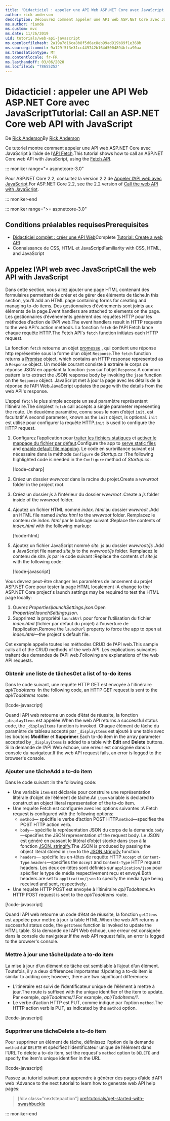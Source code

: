 ```yaml
---
title: 'Didacticiel : appeler une API Web ASP.NET Core avec JavaScript'
author: rick-anderson
description: Découvrez comment appeler une API web ASP.NET Core avec JavaScript.
ms.author: riande
ms.custom: mvc
ms.date: 11/26/2019
uid: tutorials/web-api-javascript
ms.openlocfilehash: 2a19a7d16ca8b8f5d6ac8eb99ad919b89f1e368b
ms.sourcegitcommit: 9a129f5f3e31cc449742b164d5004894bfca90aa
ms.translationtype: MT
ms.contentlocale: fr-FR
ms.lasthandoff: 03/06/2020
ms.locfileid: "78655252"
---
```

# <a name="tutorial-call-an-aspnet-core-web-api-with-javascript"></a><span data-ttu-id="0b93e-103">Didacticiel : appeler une API Web ASP.NET Core avec JavaScript</span><span class="sxs-lookup"><span data-stu-id="0b93e-103">Tutorial: Call an ASP.NET Core web API with JavaScript</span></span>

<span data-ttu-id="0b93e-104">De [Rick Anderson](https://twitter.com/RickAndMSFT)</span><span class="sxs-lookup"><span data-stu-id="0b93e-104">By [Rick Anderson](https://twitter.com/RickAndMSFT)</span></span>

<span data-ttu-id="0b93e-105">Ce tutoriel montre comment appeler une API web ASP.NET Core avec JavaScript à l’aide de l’[API Fetch](https://developer.mozilla.org/docs/Web/API/Fetch_API).</span><span class="sxs-lookup"><span data-stu-id="0b93e-105">This tutorial shows how to call an ASP.NET Core web API with JavaScript, using the [Fetch API](https://developer.mozilla.org/docs/Web/API/Fetch_API).</span></span>

::: moniker range="< aspnetcore-3.0"

<span data-ttu-id="0b93e-106">Pour ASP.NET Core 2.2, consultez la version 2.2 de [Appeler l’API web avec JavaScript](xref:tutorials/first-web-api#call-the-web-api-with-javascript).</span><span class="sxs-lookup"><span data-stu-id="0b93e-106">For ASP.NET Core 2.2, see the 2.2 version of [Call the web API with JavaScript](xref:tutorials/first-web-api#call-the-web-api-with-javascript).</span></span>

::: moniker-end

::: moniker range=">= aspnetcore-3.0"

## <a name="prerequisites"></a><span data-ttu-id="0b93e-107">Conditions préalables requises</span><span class="sxs-lookup"><span data-stu-id="0b93e-107">Prerequisites</span></span>

* <span data-ttu-id="0b93e-108">[Didacticiel complet : créer une API Web](xref:tutorials/first-web-api)</span><span class="sxs-lookup"><span data-stu-id="0b93e-108">Complete [Tutorial: Create a web API](xref:tutorials/first-web-api)</span></span>
* <span data-ttu-id="0b93e-109">Connaissance de CSS, HTML et JavaScript</span><span class="sxs-lookup"><span data-stu-id="0b93e-109">Familiarity with CSS, HTML, and JavaScript</span></span>

## <a name="call-the-web-api-with-javascript"></a><span data-ttu-id="0b93e-110">Appelez l’API web avec JavaScript</span><span class="sxs-lookup"><span data-stu-id="0b93e-110">Call the web API with JavaScript</span></span>

<span data-ttu-id="0b93e-111">Dans cette section, vous allez ajouter une page HTML contenant des formulaires permettant de créer et de gérer des éléments de tâche.</span><span class="sxs-lookup"><span data-stu-id="0b93e-111">In this section, you'll add an HTML page containing forms for creating and managing to-do items.</span></span> <span data-ttu-id="0b93e-112">Des gestionnaires d’événements sont joints aux éléments de la page.</span><span class="sxs-lookup"><span data-stu-id="0b93e-112">Event handlers are attached to elements on the page.</span></span> <span data-ttu-id="0b93e-113">Les gestionnaires d’événements génèrent des requêtes HTTP pour les méthodes d’action de l’API web.</span><span class="sxs-lookup"><span data-stu-id="0b93e-113">The event handlers result in HTTP requests to the web API's action methods.</span></span> <span data-ttu-id="0b93e-114">La fonction `fetch` de l’API Fetch lance chaque requête HTTP.</span><span class="sxs-lookup"><span data-stu-id="0b93e-114">The Fetch API's `fetch` function initiates each HTTP request.</span></span>

<span data-ttu-id="0b93e-115">La fonction `fetch` retourne un objet [promesse](https://developer.mozilla.org/docs/Web/JavaScript/Reference/Global_Objects/Promise) , qui contient une réponse http représentée sous la forme d’un objet `Response`.</span><span class="sxs-lookup"><span data-stu-id="0b93e-115">The `fetch` function returns a [Promise](https://developer.mozilla.org/docs/Web/JavaScript/Reference/Global_Objects/Promise) object, which contains an HTTP response represented as a `Response` object.</span></span> <span data-ttu-id="0b93e-116">Un modèle courant consiste à extraire le corps de réponse JSON en appelant la fonction `json` sur l'objet `Response`.</span><span class="sxs-lookup"><span data-stu-id="0b93e-116">A common pattern is to extract the JSON response body by invoking the `json` function on the `Response` object.</span></span> <span data-ttu-id="0b93e-117">JavaScript met à jour la page avec les détails de la réponse de l’API Web.</span><span class="sxs-lookup"><span data-stu-id="0b93e-117">JavaScript updates the page with the details from the web API's response.</span></span>

<span data-ttu-id="0b93e-118">L'appel `fetch` le plus simple accepte un seul paramètre représentant l’itinéraire.</span><span class="sxs-lookup"><span data-stu-id="0b93e-118">The simplest `fetch` call accepts a single parameter representing the route.</span></span> <span data-ttu-id="0b93e-119">Un deuxième paramètre, connu sous le nom d’objet `init`, est facultatif.</span><span class="sxs-lookup"><span data-stu-id="0b93e-119">A second parameter, known as the `init` object, is optional.</span></span> <span data-ttu-id="0b93e-120">`init` est utilisé pour configurer la requête HTTP.</span><span class="sxs-lookup"><span data-stu-id="0b93e-120">`init` is used to configure the HTTP request.</span></span>

1. <span data-ttu-id="0b93e-121">Configurez l’application pour [traiter les fichiers statiques](/dotnet/api/microsoft.aspnetcore.builder.staticfileextensions.usestaticfiles#Microsoft_AspNetCore_Builder_StaticFileExtensions_UseStaticFiles_Microsoft_AspNetCore_Builder_IApplicationBuilder_) et [activer le mappage du fichier par défaut](/dotnet/api/microsoft.aspnetcore.builder.defaultfilesextensions.usedefaultfiles#Microsoft_AspNetCore_Builder_DefaultFilesExtensions_UseDefaultFiles_Microsoft_AspNetCore_Builder_IApplicationBuilder_).</span><span class="sxs-lookup"><span data-stu-id="0b93e-121">Configure the app to [serve static files](/dotnet/api/microsoft.aspnetcore.builder.staticfileextensions.usestaticfiles#Microsoft_AspNetCore_Builder_StaticFileExtensions_UseStaticFiles_Microsoft_AspNetCore_Builder_IApplicationBuilder_) and [enable default file mapping](/dotnet/api/microsoft.aspnetcore.builder.defaultfilesextensions.usedefaultfiles#Microsoft_AspNetCore_Builder_DefaultFilesExtensions_UseDefaultFiles_Microsoft_AspNetCore_Builder_IApplicationBuilder_).</span></span> <span data-ttu-id="0b93e-122">Le code en surbrillance suivant est nécessaire dans la méthode `Configure` de *Startup.cs* :</span><span class="sxs-lookup"><span data-stu-id="0b93e-122">The following highlighted code is needed in the `Configure` method of *Startup.cs*:</span></span>

    [!code-csharp[](first-web-api/samples/3.0/TodoApi/StartupJavaScript.cs?highlight=8-9&name=snippet_configure)]

1. <span data-ttu-id="0b93e-123">Créez un dossier *wwwroot* dans la racine du projet.</span><span class="sxs-lookup"><span data-stu-id="0b93e-123">Create a *wwwroot* folder in the project root.</span></span>

1. <span data-ttu-id="0b93e-124">Créez un dossier *js* à l’intérieur du dossier *wwwroot* .</span><span class="sxs-lookup"><span data-stu-id="0b93e-124">Create a *js* folder inside of the *wwwroot* folder.</span></span>

1. <span data-ttu-id="0b93e-125">Ajoutez un fichier HTML nommé *index. html* au dossier *wwwroot* .</span><span class="sxs-lookup"><span data-stu-id="0b93e-125">Add an HTML file named *index.html* to the *wwwroot* folder.</span></span> <span data-ttu-id="0b93e-126">Remplacez le contenu de *index. html* par le balisage suivant :</span><span class="sxs-lookup"><span data-stu-id="0b93e-126">Replace the contents of *index.html* with the following markup:</span></span>

    [!code-html[](first-web-api/samples/3.0/TodoApi/wwwroot/index.html)]

1. <span data-ttu-id="0b93e-127">Ajoutez un fichier JavaScript nommé *site. js* au dossier *wwwroot/js* .</span><span class="sxs-lookup"><span data-stu-id="0b93e-127">Add a JavaScript file named *site.js* to the *wwwroot/js* folder.</span></span> <span data-ttu-id="0b93e-128">Remplacez le contenu de *site. js* par le code suivant :</span><span class="sxs-lookup"><span data-stu-id="0b93e-128">Replace the contents of *site.js* with the following code:</span></span>

    [!code-javascript[](first-web-api/samples/3.0/TodoApi/wwwroot/js/site.js?name=snippet_SiteJs)]

<span data-ttu-id="0b93e-129">Vous devrez peut-être changer les paramètres de lancement du projet ASP.NET Core pour tester la page HTML localement :</span><span class="sxs-lookup"><span data-stu-id="0b93e-129">A change to the ASP.NET Core project's launch settings may be required to test the HTML page locally:</span></span>

1. <span data-ttu-id="0b93e-130">Ouvrez *Properties\launchSettings.json*.</span><span class="sxs-lookup"><span data-stu-id="0b93e-130">Open *Properties\launchSettings.json*.</span></span>
1. <span data-ttu-id="0b93e-131">Supprimez la propriété `launchUrl` pour forcer l’utilisation du fichier *index.html* (fichier par défaut du projet) à l’ouverture de l’application.</span><span class="sxs-lookup"><span data-stu-id="0b93e-131">Remove the `launchUrl` property to force the app to open at *index.html*&mdash;the project's default file.</span></span>

<span data-ttu-id="0b93e-132">Cet exemple appelle toutes les méthodes CRUD de l’API web.</span><span class="sxs-lookup"><span data-stu-id="0b93e-132">This sample calls all of the CRUD methods of the web API.</span></span> <span data-ttu-id="0b93e-133">Les explications suivantes traitent des demandes de l’API web.</span><span class="sxs-lookup"><span data-stu-id="0b93e-133">Following are explanations of the web API requests.</span></span>

### <a name="get-a-list-of-to-do-items"></a><span data-ttu-id="0b93e-134">Obtenir une liste de tâches</span><span class="sxs-lookup"><span data-stu-id="0b93e-134">Get a list of to-do items</span></span>

<span data-ttu-id="0b93e-135">Dans le code suivant, une requête HTTP GET est envoyée à l'itinéraire *api/TodoItems* :</span><span class="sxs-lookup"><span data-stu-id="0b93e-135">In the following code, an HTTP GET request is sent to the *api/TodoItems* route:</span></span>

[!code-javascript[](first-web-api/samples/3.0/TodoApi/wwwroot/js/site.js?name=snippet_GetItems)]

<span data-ttu-id="0b93e-136">Quand l’API web retourne un code d’état de réussite, la fonction `_displayItems` est appelée.</span><span class="sxs-lookup"><span data-stu-id="0b93e-136">When the web API returns a successful status code, the `_displayItems` function is invoked.</span></span> <span data-ttu-id="0b93e-137">Chaque élément de tâche du paramètre de tableau accepté par `_displayItems` est ajouté à une table avec les boutons **Modifier** et **Supprimer**.</span><span class="sxs-lookup"><span data-stu-id="0b93e-137">Each to-do item in the array parameter accepted by `_displayItems` is added to a table with **Edit** and **Delete** buttons.</span></span> <span data-ttu-id="0b93e-138">Si la demande de l’API Web échoue, une erreur est consignée dans la console du navigateur.</span><span class="sxs-lookup"><span data-stu-id="0b93e-138">If the web API request fails, an error is logged to the browser's console.</span></span>

### <a name="add-a-to-do-item"></a><span data-ttu-id="0b93e-139">Ajouter une tâche</span><span class="sxs-lookup"><span data-stu-id="0b93e-139">Add a to-do item</span></span>

<span data-ttu-id="0b93e-140">Dans le code suivant :</span><span class="sxs-lookup"><span data-stu-id="0b93e-140">In the following code:</span></span>

* <span data-ttu-id="0b93e-141">Une variable `item` est déclarée pour construire une représentation littérale d’objet de l’élément de tâche.</span><span class="sxs-lookup"><span data-stu-id="0b93e-141">An `item` variable is declared to construct an object literal representation of the to-do item.</span></span>
* <span data-ttu-id="0b93e-142">Une requête Fetch est configurée avec les options suivantes :</span><span class="sxs-lookup"><span data-stu-id="0b93e-142">A Fetch request is configured with the following options:</span></span>
  * <span data-ttu-id="0b93e-143">`method`&mdash; spécifie le verbe d’action POST HTTP.</span><span class="sxs-lookup"><span data-stu-id="0b93e-143">`method`&mdash;specifies the POST HTTP action verb.</span></span>
  * <span data-ttu-id="0b93e-144">`body`&mdash; spécifie la représentation JSON du corps de la demande.</span><span class="sxs-lookup"><span data-stu-id="0b93e-144">`body`&mdash;specifies the JSON representation of the request body.</span></span> <span data-ttu-id="0b93e-145">Le JSON est généré en passant le littéral d’objet stocké dans `item` à la fonction [JSON. stringify](https://developer.mozilla.org/docs/Web/JavaScript/Reference/Global_Objects/JSON/stringify).</span><span class="sxs-lookup"><span data-stu-id="0b93e-145">The JSON is produced by passing the object literal stored in `item` to the [JSON.stringify](https://developer.mozilla.org/docs/Web/JavaScript/Reference/Global_Objects/JSON/stringify) function.</span></span>
  * <span data-ttu-id="0b93e-146">`headers`&mdash; spécifie les en-têtes de requête HTTP `Accept` et `Content-Type`.</span><span class="sxs-lookup"><span data-stu-id="0b93e-146">`headers`&mdash;specifies the `Accept` and `Content-Type` HTTP request headers.</span></span> <span data-ttu-id="0b93e-147">Les deux en-têtes sont définies sur `application/json` pour spécifier le type de média respectivement reçu et envoyé.</span><span class="sxs-lookup"><span data-stu-id="0b93e-147">Both headers are set to `application/json` to specify the media type being received and sent, respectively.</span></span>
* <span data-ttu-id="0b93e-148">Une requête HTTP POST est envoyée à l’itinéraire *api/TodoItems*.</span><span class="sxs-lookup"><span data-stu-id="0b93e-148">An HTTP POST request is sent to the *api/TodoItems* route.</span></span>

[!code-javascript[](first-web-api/samples/3.0/TodoApi/wwwroot/js/site.js?name=snippet_AddItem)]

<span data-ttu-id="0b93e-149">Quand l’API web retourne un code d’état de réussite, la fonction `getItems` est appelée pour mettre à jour la table HTML.</span><span class="sxs-lookup"><span data-stu-id="0b93e-149">When the web API returns a successful status code, the `getItems` function is invoked to update the HTML table.</span></span> <span data-ttu-id="0b93e-150">Si la demande de l’API Web échoue, une erreur est consignée dans la console du navigateur.</span><span class="sxs-lookup"><span data-stu-id="0b93e-150">If the web API request fails, an error is logged to the browser's console.</span></span>

### <a name="update-a-to-do-item"></a><span data-ttu-id="0b93e-151">Mettre à jour une tâche</span><span class="sxs-lookup"><span data-stu-id="0b93e-151">Update a to-do item</span></span>

<span data-ttu-id="0b93e-152">La mise à jour d’un élément de tâche est semblable à l’ajout d’un élément. Toutefois, il y a deux différences importantes :</span><span class="sxs-lookup"><span data-stu-id="0b93e-152">Updating a to-do item is similar to adding one; however, there are two significant differences:</span></span>

* <span data-ttu-id="0b93e-153">L’itinéraire est suivi de l’identificateur unique de l’élément à mettre à jour.</span><span class="sxs-lookup"><span data-stu-id="0b93e-153">The route is suffixed with the unique identifier of the item to update.</span></span> <span data-ttu-id="0b93e-154">Par exemple, *api/TodoItems/1*.</span><span class="sxs-lookup"><span data-stu-id="0b93e-154">For example, *api/TodoItems/1*.</span></span>
* <span data-ttu-id="0b93e-155">Le verbe d’action HTTP est PUT, comme indiqué par l’option `method`.</span><span class="sxs-lookup"><span data-stu-id="0b93e-155">The HTTP action verb is PUT, as indicated by the `method` option.</span></span>

[!code-javascript[](first-web-api/samples/3.0/TodoApi/wwwroot/js/site.js?name=snippet_UpdateItem)]

### <a name="delete-a-to-do-item"></a><span data-ttu-id="0b93e-156">Supprimer une tâche</span><span class="sxs-lookup"><span data-stu-id="0b93e-156">Delete a to-do item</span></span>

<span data-ttu-id="0b93e-157">Pour supprimer un élément de tâche, définissez l’option de la demande `method` sur `DELETE` et spécifiez l’identificateur unique de l’élément dans l’URL.</span><span class="sxs-lookup"><span data-stu-id="0b93e-157">To delete a to-do item, set the request's `method` option to `DELETE` and specify the item's unique identifier in the URL.</span></span>

[!code-javascript[](first-web-api/samples/3.0/TodoApi/wwwroot/js/site.js?name=snippet_DeleteItem)]

<span data-ttu-id="0b93e-158">Passez au tutoriel suivant pour apprendre à générer des pages d’aide d’API web :</span><span class="sxs-lookup"><span data-stu-id="0b93e-158">Advance to the next tutorial to learn how to generate web API help pages:</span></span>

> [!div class="nextstepaction"]
> <xref:tutorials/get-started-with-swashbuckle>

::: moniker-end
